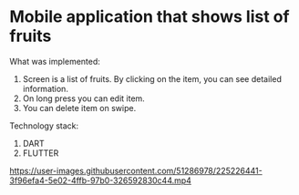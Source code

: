 # Mobile application that shows list of fruits

What was implemented:
1. Screen is a list of fruits. By clicking on the item, you can see detailed information.
2. On long press you can edit item.
3. You can delete item on swipe.

Technology stack:
1. DART
2. FLUTTER

https://user-images.githubusercontent.com/51286978/225226441-3f96efa4-5e02-4ffb-97b0-326592830c44.mp4

